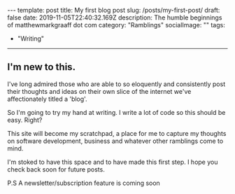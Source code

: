 --- template: post
title: My first blog post
slug: /posts/my-first-post/
draft: false
date: 2019-11-05T22:40:32.169Z
description: The humble beginnings of matthewmarkgraaff dot com
category: "Ramblings"
socialImage: ""
tags:
  - "Writing"
---

## I'm new to this. 

I've long admired those who are able to so eloquently and consistently post their thoughts and ideas on their own slice of the internet we've affectionately titled a 'blog'. 

So I'm going to try my hand at writing. I write a lot of code so this should be easy. Right?

This site will become my scratchpad, a place for me to capture my thoughts on software development, business and whatever other ramblings come to mind. 

I'm stoked to have this space and to have made this first step. I hope you check back soon for future posts.

P.S A newsletter/subscription feature is coming soon 
